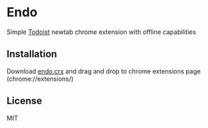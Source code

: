 # Endo
Simple [Todoist](https://todoist.com/) newtab chrome extension with offline capabilities

## Installation
Download [endo.crx](https://raw.githubusercontent.com/enzosv/endo/master/endo.crx)
and drag and drop to chrome extensions page (chrome://extensions/)

## License

MIT